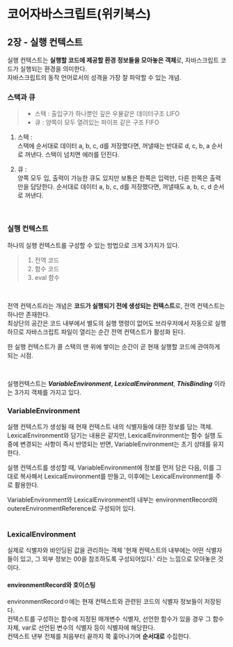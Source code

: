 # 코어자바스크립트(위키북스)


## 2장 - 실행 컨텍스트
실행 컨텍스트는 **실행할 코드에 제공할 환경 정보들을 모아놓은 객체**로, 자바스크립트 코드가 실행되는 환경을 의미한다.  
자바스크립트의 동작 언어로서의 성격을 가장 잘 파악할 수 있는 개념.

### 스택과 큐
> - 스택 : 출입구가 하나뿐인 깊은 우물같은 데이터구조 LIFO 
> - 큐 : 양쪽이 모두 열려있는 파이프 같은 구조 FIFO


1. 스택 :   
스택에 순서대로 데이터 a, b, c, d를 저장했다면, 꺼낼때는 반대로 d, c, b, a 순서로 꺼낸다. 스택이 넘치면 에러를 던진다.

2. 큐 :   
양쪽 모두 입, 출력이 가능한 큐도 있지만 보통은 한쪽은 입력만, 다른 한쪽은 출력만을 담당한다. 순서대로 데이터 a, b, c, d를 저장했다면, 꺼낼때도 a, b, c, d 순서로 꺼낸다.

<br/>

### 실행 컨텍스트

하나의 실행 컨텍스트를 구성할 수 있는 방법으로 크게 3가지가 있다.
> 1. 전역 코드
> 2. 함수 코드
> 3. eval 함수

<br/>

전역 컨텍스트라는 개념은 **코드가 실행되기 전에 생성되는 컨텍스트**로, 전역 컨텍스트는 하나만 존재한다.  
최상단의 공간은 코드 내부에서 별도의 실행 명령이 없어도 브라우저에서 자동으로 실행하므로 자바스크립트 파일이 열리는 순간 전역 컨텍스트가 활성화 된다.

한 실행 컨텍스트가 콜 스택의 맨 위에 쌓이는 순간이 곧 현재 실행할 코드에 관여하게 되는 시점.

<br/>

실행컨텍스트는 ***VariableEnvironment***, ***LexicalEnvironment***, ***ThisBinding*** 이라는 3가지 객체를 가지고 있다.

### VariableEnvironment
실행 컨텍스트가 생성될 때 현재 컨텍스트 내의 식별자들에 대한 정보를 담는 객체.  
LexicalEnvironment와 담기는 내용은 같지만, LexicalEnvironment는 함수 실행 도중에 변경되는 사항이 즉시 반영되는 반면, VariableEnvironment는 초기 상태를 유지한다.

실행 컨텍스트를 생성할 때, VariableEnvironment에 정보를 먼저 담은 다음, 이를 그대로 복사해서 LexicalEnvironment를 만들고, 이후에는 LexicalEnvironment를 주로 활용한다.

VariableEnvironment와 LexicalEnvironment의 내부는 environmentRecord와 outereEnvironmentReference로 구성되어 있다.
<br/><br/>


### LexicalEnvironment
실제로 식별자와 바인딩된 값을 관리하는 객체
'현재 컨텍스트의 내부에는 어떤 식별자들이 있고, 그 외부 정보는 00을 참조하도록 구성되어있다.' 라는 느낌으로 모아놓은 것이다.


#### environmentRecord와 호이스팅
environmentRecordㅇ에는 현재 컨텍스트와 관련된 코드의 식별자 정보들이 저장된다.  
컨텍스트를 구성하는 함수에 지정된 매개변수 식별자, 선언한 함수가 있을 경우 그 함수 자체, var로 선언된 변수의 식별자 등이 식별자에 해당한다.  
컨텍스트 낸부 전체를 처음부터 끝까지 쭉 훑어나가며 **순서대로** 수집한다.

